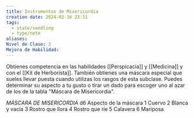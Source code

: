 ```yaml
---
title: Instrumentos de Misericordia
creation date: 2024-02-16 23:11
tags:
  - state/seedling
  - type/note
aliases: 
Nivel de Clase: 3
Mejora de Habilidad:
---
```

Obtienes competencia en las habilidades [[Perspicacia]] y [[Medicina]] y con el [[Kit de Herborista]].
También obtienes una máscara especial que sueles llevar puesta cuando utilizas los rasgos de esta subclase. Puedes determinar su aspecto a tu gusto o tirar un dado para escoger uno al azar de los de la tabla "Máscara de Misericordia".

*MÁSCARA DE MISERICORDIA*
d6       Aspecto de la máscara
1                      Cuervo
2                     Blanca y vacía
3                     Rostro que llora
4                     Rostro que ríe
5                     Calavera
6                     Mariposa

